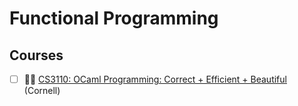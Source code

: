 # Functional Programming

## Courses

- [ ] 🧑‍🏫 [CS3110: OCaml Programming: Correct + Efficient + Beautiful](https://www.cs.cornell.edu/courses/cs3110/) (Cornell)
